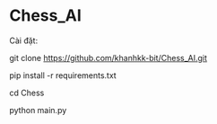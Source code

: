 # Chess_AI

Cài đặt:

git clone https://github.com/khanhkk-bit/Chess_AI.git 

pip install -r requirements.txt 

cd Chess 

python main.py 
